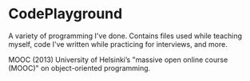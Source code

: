 # CodePlayground
A variety of programming I've done. Contains files used while teaching myself, code I've written while practicing for interviews, and more. 

MOOC (2013)
University of Helsinki’s "massive open online course (MOOC)" on object-oriented programming. 
